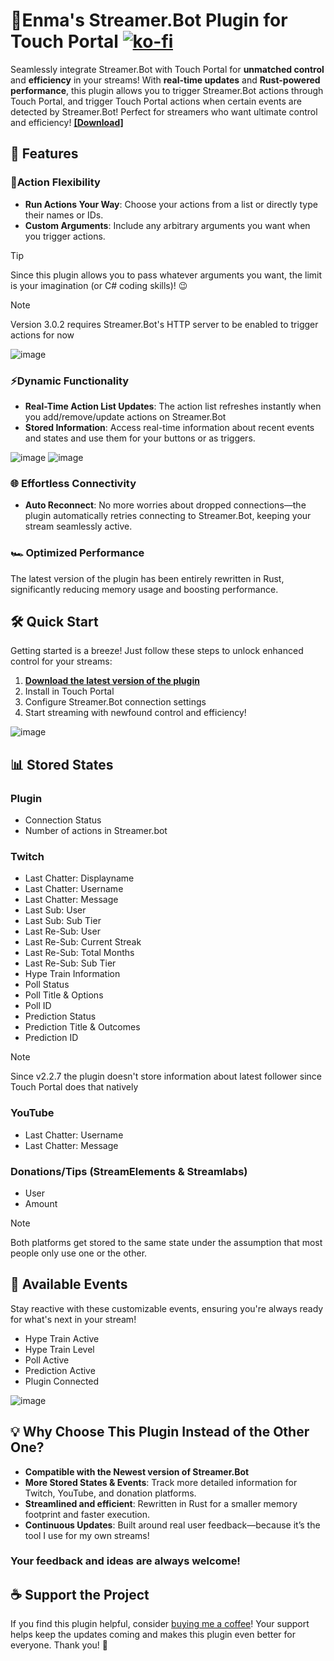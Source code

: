 # 🦌Enma's Streamer.Bot Plugin for Touch Portal [![ko-fi](https://ko-fi.com/img/githubbutton_sm.svg)](https://ko-fi.com/enmadarei)

Seamlessly integrate Streamer.Bot with Touch Portal for **unmatched control** and **efficiency** in your streams! With **real-time updates** and **Rust-powered performance**, this plugin allows you to trigger Streamer.Bot actions through Touch Portal, and trigger Touch Portal actions when certain events are detected by Streamer.Bot! Perfect for streamers who want ultimate control and efficiency! [**[Download]**](https://github.com/EnmaDarei/tp_streamerbot_plugin/releases/latest)

## 🚀 Features

### 🔄️Action Flexibility

- **Run Actions Your Way**: Choose your actions from a list or directly type their names or IDs.
- **Custom Arguments**: Include any arbitrary arguments you want when you trigger actions.

> [!TIP]
> Since this plugin allows you to pass whatever arguments you want, the limit is your imagination (or C# coding skills)! 😉

> [!NOTE]
> Version 3.0.2 requires Streamer.Bot's HTTP server to be enabled to trigger actions for now

![image](https://github.com/user-attachments/assets/461ca6a8-4da0-4364-a753-c19520f5a223)

### ⚡Dynamic Functionality

- **Real-Time Action List Updates**: The action list refreshes instantly when you add/remove/update actions on Streamer.Bot
- **Stored Information**: Access real-time information about recent events and states and use them for your buttons or as triggers.
  
![image](https://github.com/user-attachments/assets/4f23f0cf-b3ac-4c5a-869a-448352a88741)
![image](https://github.com/user-attachments/assets/9eb3a468-1e75-42e3-8c19-17f6d1bbd812)

### 🌐 Effortless Connectivity

- **Auto Reconnect**: No more worries about dropped connections—the plugin automatically retries connecting to Streamer.Bot, keeping your stream seamlessly active.

### 🏎 Optimized Performance

The latest version of the plugin has been entirely rewritten in Rust, significantly reducing memory usage and boosting performance.

## 🛠 Quick Start

Getting started is a breeze! Just follow these steps to unlock enhanced control for your streams:

1. [**Download the latest version of the plugin**](https://github.com/EnmaDarei/tp_streamerbot_plugin/releases/latest)
2. Install in Touch Portal
3. Configure Streamer.Bot connection settings
4. Start streaming with newfound control and efficiency!
   
![image](https://github.com/user-attachments/assets/0a97727e-2e14-4247-8eb4-4a03c92bd97f)


## 📊 Stored States

### Plugin

- Connection Status
- Number of actions in Streamer.bot

### Twitch

- Last Chatter: Displayname
- Last Chatter: Username
- Last Chatter: Message
- Last Sub: User
- Last Sub: Sub Tier
- Last Re-Sub: User
- Last Re-Sub: Current Streak
- Last Re-Sub: Total Months
- Last Re-Sub: Sub Tier
- Hype Train Information
- Poll Status
- Poll Title & Options
- Poll ID
- Prediction Status
- Prediction Title & Outcomes
- Prediction ID

> [!NOTE]
> Since v2.2.7 the plugin doesn't store information about latest follower since Touch Portal does that natively

### YouTube

- Last Chatter: Username
- Last Chatter: Message

### Donations/Tips (StreamElements & Streamlabs)

- User
- Amount

> [!NOTE]
> Both platforms get stored to the same state under the assumption that most people only use one or the other.

## 🎉 Available Events

Stay reactive with these customizable events, ensuring you're always ready for what's next in your stream!

- Hype Train Active
- Hype Train Level
- Poll Active
- Prediction Active
- Plugin Connected
  
![image](https://github.com/user-attachments/assets/4f23f0cf-b3ac-4c5a-869a-448352a88741)

## 💡 Why Choose This Plugin Instead of the Other One?

- **Compatible with the Newest version of Streamer.Bot**
- **More Stored States & Events**: Track more detailed information for Twitch, YouTube, and donation platforms.
- **Streamlined and efficient**: Rewritten in Rust for a smaller memory footprint and faster execution.
- **Continuous Updates**: Built around real user feedback—because it’s the tool I use for my own streams!

### Your feedback and ideas are always welcome!

## ☕ Support the Project

If you find this plugin helpful, consider [buying me a coffee](https://ko-fi.com/enmadarei)! Your support helps keep the updates coming and makes this plugin even better for everyone. Thank you! 💖
